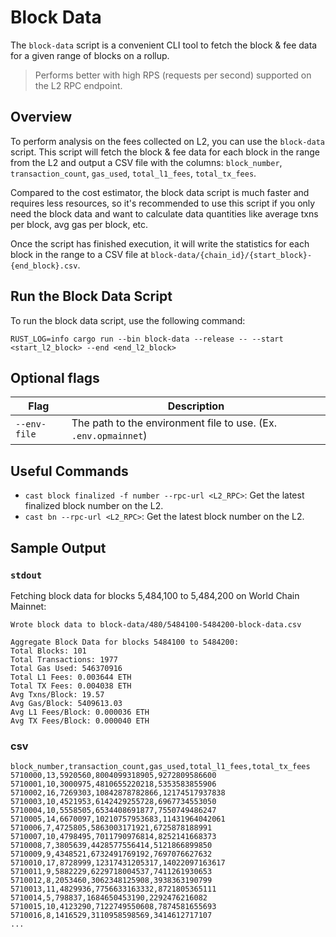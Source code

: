 # Block Data

The `block-data` script is a convenient CLI tool to fetch the block & fee data for a given range of blocks on a rollup.

> Performs better with high RPS (requests per second) supported on the L2 RPC endpoint.

## Overview

To perform analysis on the fees collected on L2, you can use the `block-data` script. This script will fetch the block & fee data for each block in the range from the L2 and output a CSV file with the columns: `block_number`, `transaction_count`, `gas_used`, `total_l1_fees`, `total_tx_fees`.

Compared to the cost estimator, the block data script is much faster and requires less resources, so it's recommended to use this script if you only need the block data and want to calculate data quantities like average txns per block, avg gas per block, etc.

Once the script has finished execution, it will write the statistics for each block in the range to a CSV file at `block-data/{chain_id}/{start_block}-{end_block}.csv`.

## Run the Block Data Script

To run the block data script, use the following command:

```shell
RUST_LOG=info cargo run --bin block-data --release -- --start <start_l2_block> --end <end_l2_block>
```

## Optional flags

| Flag | Description |
|-----------|-------------|
| `--env-file` | The path to the environment file to use. (Ex. `.env.opmainnet`) |

## Useful Commands

- `cast block finalized -f number --rpc-url <L2_RPC>`: Get the latest finalized block number on the L2.
- `cast bn --rpc-url <L2_RPC>`: Get the latest block number on the L2.

## Sample Output

### `stdout`

Fetching block data for blocks 5,484,100 to 5,484,200 on World Chain Mainnet:

```shell
Wrote block data to block-data/480/5484100-5484200-block-data.csv

Aggregate Block Data for blocks 5484100 to 5484200:
Total Blocks: 101
Total Transactions: 1977
Total Gas Used: 546370916
Total L1 Fees: 0.003644 ETH
Total TX Fees: 0.004038 ETH
Avg Txns/Block: 19.57
Avg Gas/Block: 5409613.03
Avg L1 Fees/Block: 0.000036 ETH
Avg TX Fees/Block: 0.000040 ETH
```

### csv

```csv
block_number,transaction_count,gas_used,total_l1_fees,total_tx_fees
5710000,13,5920560,8004099318905,9272809586600
5710001,10,3000975,4810655220218,5353583855906
5710002,16,7269303,10842878782866,12174517937838
5710003,10,4521953,6142429255728,6967734553050
5710004,10,5558505,6534408691877,7550749486247
5710005,14,6670097,10210757953683,11431964042061
5710006,7,4725805,5863003171921,6725878188991
5710007,10,4798495,7011790976814,8252141668373
5710008,7,3805639,4428577556414,5121866899850
5710009,9,4348521,6732491769192,7697076627632
5710010,17,8728999,12317431205317,14022097163617
5710011,9,5882229,6229718004537,7411261930653
5710012,8,2053460,3062348125908,3938363190799
5710013,11,4829936,7756633163332,8721805365111
5710014,5,798837,1684650453190,2292476216082
5710015,10,4123290,7122749550608,7874581655693
5710016,8,1416529,3110958598569,3414612717107
...
```
